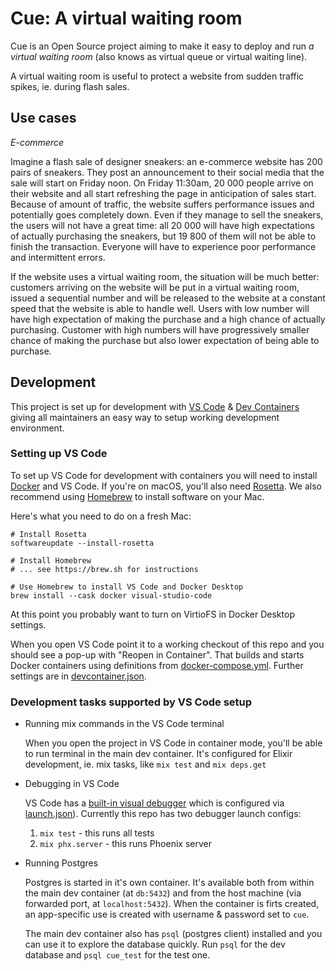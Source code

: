 # Cue: A virtual waiting room

Cue is an Open Source project aiming to make it easy to deploy and run *a
virtual waiting room* (also knows as virtual queue or virtual waiting line).

A virtual waiting room is useful to protect a website from sudden traffic
spikes, ie. during flash sales.

## Use cases
*E-commerce*

Imagine a flash sale of designer sneakers: an e-commerce website
has 200 pairs of sneakers. They post an announcement to their social media that
the sale will start on Friday noon. On Friday 11:30am, 20 000 people arrive on
their website and all start refreshing the page in anticipation of sales start.
Because of amount of traffic, the website suffers performance issues and
potentially goes completely down. Even if they manage to sell the sneakers, the
users will not have a great time: all 20 000 will have high expectations of
actually purchasing the sneakers, but 19 800 of them will not be able to finish
the transaction. Everyone will have to experience poor performance and
intermittent errors.

If the website uses a virtual waiting room, the situation will be much better:
customers arriving on the website will be put in a virtual waiting room, issued
a sequential number and will be released to the website at a constant speed that
the website is able to handle well. Users with low number will have high
expectation of making the purchase and a high chance of actually purchasing.
Customer with high numbers will have progressively smaller chance of making the
purchase but also lower expectation of being able to purchase.


## Development

This project is set up for development with [VS
Code](https://code.visualstudio.com) & [Dev
Containers](https://code.visualstudio.com/docs/remote/containers) giving all
maintainers an easy way to setup working development environment.

### Setting up VS Code

To set up VS Code for development with containers you will need to install
[Docker](https://www.docker.com/products/personal/) and VS
Code. If you're on macOS, you'll also need
[Rosetta](https://support.apple.com/en-us/HT211861). We also recommend using
[Homebrew](https://brew.sh) to install software on your Mac.

Here's what you need to do on a fresh Mac:

```
# Install Rosetta
softwareupdate --install-rosetta

# Install Homebrew
# ... see https://brew.sh for instructions

# Use Homebrew to install VS Code and Docker Desktop
brew install --cask docker visual-studio-code
```

At this point you probably want to turn on VirtioFS in Docker Desktop settings.

When you open VS Code point it to a working checkout of this repo and you should
see a pop-up with "Reopen in Container". That builds and starts Docker
containers using definitions from
[docker-compose.yml](.devcontainer/docker-compose.yml). Further settings are in
[devcontainer.json](.devcontainer/devcontainer.json).

### Development tasks supported by VS Code setup

* Running mix commands in the VS Code terminal

  When you open the project in VS Code in container mode, you'll be able to run
  terminal in the main dev container. It's configured for Elixir development,
  ie. mix tasks, like `mix test` and `mix deps.get`

* Debugging in VS Code

  VS Code has a [built-in visual
  debugger](https://code.visualstudio.com/docs/editor/debugging) which is
  configured via [launch.json](.vscode/launch.json)). Currently this repo has
  two debugger launch configs:

  1. `mix test` - this runs all tests
  2. `mix phx.server` - this runs Phoenix server

* Running Postgres

  Postgres is started in it's own container. It's available both from within the
  main dev container (at `db:5432`) and from the host machine (via forwarded
  port, at `localhost:5432`). When the container is firts created, an app-specific
  use is created with username & password set to `cue`.

  The main dev container also has `psql` (postgres client) installed and you can
  use it to explore the database quickly. Run `psql` for the dev database and
  `psql cue_test` for the test one.

